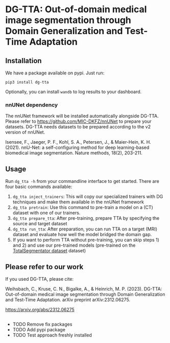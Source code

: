 # DG-TTA: Out-of-domain medical image segmentation through Domain Generalization and Test-Time Adaptation

## Installation
We have a package available on pypi. Just run:

`pip3 install dg-tta`

Optionally, you can install `wandb` to log results to your dashboard.

### nnUNet dependency
The nnUNet framework will be installed automatically alongside DG-TTA. Please refer to https://github.com/MIC-DKFZ/nnUNet to prepare your datasets.
DG-TTA needs datasets to be prepared according to the v2 version of nnUNet. 

Isensee, F., Jaeger, P. F., Kohl, S. A., Petersen, J., & Maier-Hein, K. H. (2021). nnU-Net: a self-configuring 
method for deep learning-based biomedical image segmentation. Nature methods, 18(2), 203-211.

## Usage
Run `dg_tta -h` from your commandline interface to get started.
There are four basic commands available:
1) `dg_tta inject_trainers`: This will copy our specialized trainers with DG techniques and make them available in the nnUNet framework
2) `dg_tta pretrain`: Use this command to pre-train a model on a (CT) dataset with one of our trainers.
3) `dg_tta prepare_tta`: After pre-training, prepare TTA by specifying the source and target dataset
4) `dg_tta run_tta`: After preparation, you can run TTA on a target (MRI) dataset and evaluate how well the model bridged the domain gap.
5) If you want to perform TTA without pre-training, you can skip steps 1) and 2) and use our pre-trained models (pre-trained on the [TotalSegmentator dataset](https://github.com/wasserth/TotalSegmentator) dataset)

## Please refer to our work
If you used DG-TTA, please cite:

Weihsbach, C., Kruse, C. N., Bigalke, A., & Heinrich, M. P. (2023). DG-TTA: Out-of-domain medical image segmentation through Domain Generalization and Test-Time Adaptation. arXiv preprint arXiv:2312.06275.

https://arxiv.org/abs/2312.06275

##
* TODO Remove fix packages
* TODO Add pypi package
* TODO Test approach freshly installed
